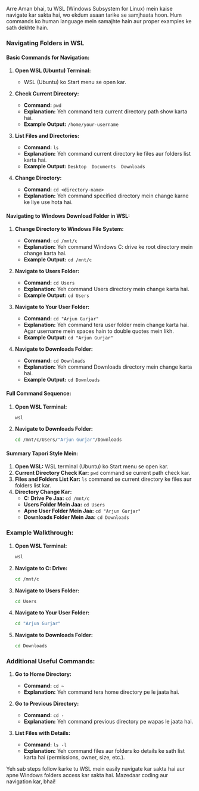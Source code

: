 Arre Aman bhai, tu WSL (Windows Subsystem for Linux) mein kaise navigate kar sakta hai, wo ekdum asaan tarike se samjhaata hoon. Hum commands ko human language mein samajhte hain aur proper examples ke sath dekhte hain.

### Navigating Folders in WSL

#### **Basic Commands for Navigation:**

1. **Open WSL (Ubuntu) Terminal:**
   - WSL (Ubuntu) ko Start menu se open kar.

2. **Check Current Directory:**
   - **Command:** `pwd`
   - **Explanation:** Yeh command tera current directory path show karta hai.
   - **Example Output:** `/home/your-username`

3. **List Files and Directories:**
   - **Command:** `ls`
   - **Explanation:** Yeh command current directory ke files aur folders list karta hai.
   - **Example Output:** `Desktop  Documents  Downloads`

4. **Change Directory:**
   - **Command:** `cd <directory-name>`
   - **Explanation:** Yeh command specified directory mein change karne ke liye use hota hai.

#### **Navigating to Windows Download Folder in WSL:**

1. **Change Directory to Windows File System:**
   - **Command:** `cd /mnt/c`
   - **Explanation:** Yeh command Windows C: drive ke root directory mein change karta hai.
   - **Example Output:** `cd /mnt/c`

2. **Navigate to Users Folder:**
   - **Command:** `cd Users`
   - **Explanation:** Yeh command Users directory mein change karta hai.
   - **Example Output:** `cd Users`

3. **Navigate to Your User Folder:**
   - **Command:** `cd "Arjun Gurjar"`
   - **Explanation:** Yeh command tera user folder mein change karta hai. Agar username mein spaces hain to double quotes mein likh.
   - **Example Output:** `cd "Arjun Gurjar"`

4. **Navigate to Downloads Folder:**
   - **Command:** `cd Downloads`
   - **Explanation:** Yeh command Downloads directory mein change karta hai.
   - **Example Output:** `cd Downloads`

#### **Full Command Sequence:**

1. **Open WSL Terminal:**
   ```sh
   wsl
   ```

2. **Navigate to Downloads Folder:**
   ```sh
   cd /mnt/c/Users/"Arjun Gurjar"/Downloads
   ```

#### **Summary Tapori Style Mein:**

1. **Open WSL:** WSL terminal (Ubuntu) ko Start menu se open kar.
2. **Current Directory Check Kar:** `pwd` command se current path check kar.
3. **Files and Folders List Kar:** `ls` command se current directory ke files aur folders list kar.
4. **Directory Change Kar:**
   - **C: Drive Pe Jaa:** `cd /mnt/c`
   - **Users Folder Mein Jaa:** `cd Users`
   - **Apne User Folder Mein Jaa:** `cd "Arjun Gurjar"`
   - **Downloads Folder Mein Jaa:** `cd Downloads`

### Example Walkthrough:

1. **Open WSL Terminal:**
   ```sh
   wsl
   ```

2. **Navigate to C: Drive:**
   ```sh
   cd /mnt/c
   ```

3. **Navigate to Users Folder:**
   ```sh
   cd Users
   ```

4. **Navigate to Your User Folder:**
   ```sh
   cd "Arjun Gurjar"
   ```

5. **Navigate to Downloads Folder:**
   ```sh
   cd Downloads
   ```

### Additional Useful Commands:

1. **Go to Home Directory:**
   - **Command:** `cd ~`
   - **Explanation:** Yeh command tera home directory pe le jaata hai.

2. **Go to Previous Directory:**
   - **Command:** `cd -`
   - **Explanation:** Yeh command previous directory pe wapas le jaata hai.

3. **List Files with Details:**
   - **Command:** `ls -l`
   - **Explanation:** Yeh command files aur folders ko details ke sath list karta hai (permissions, owner, size, etc.).

Yeh sab steps follow karke tu WSL mein easily navigate kar sakta hai aur apne Windows folders access kar sakta hai. Mazedaar coding aur navigation kar, bhai!